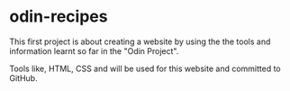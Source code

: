 # odin-recipes

This first project is about creating a website by using the the tools and information learnt so far in the "Odin Project".

Tools like, HTML, CSS and will be used for this website and committed to GitHub.